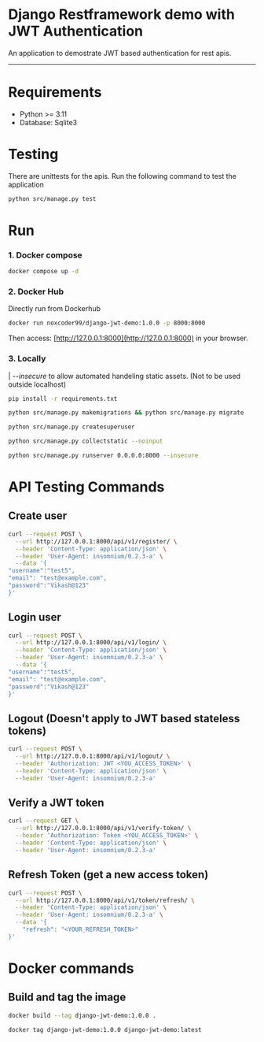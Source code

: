 # Django Restframework demo with JWT Authentication
An application to demostrate JWT based authentication for rest apis.

---

# Requirements
- Python >= 3.11
- Database: Sqlite3

# Testing
There are unittests for the apis.
Run the following command to test the application
```sh
python src/manage.py test
```

# Run

### 1. Docker compose
```sh
docker compose up -d
```

### 2. Docker Hub
Directly run from Dockerhub
```sh
docker run noxcoder99/django-jwt-demo:1.0.0 -p 8000:8000
```
Then access: [http://127.0.0.1:8000](http://127.0.0.1:8000) in your browser.


### 3. Locally
| _--insecure_ to allow automated handeling static assets. (Not to be used outside localhost)
```sh
pip install -r requirements.txt
```

```sh
python src/manage.py makemigrations && python src/manage.py migrate
```

```sh
python src/manage.py createsuperuser
```

```sh
python src/manage.py collectstatic --noinput
```

```sh
python src/manage.py runserver 0.0.0.0:8000 --insecure
```


# API Testing Commands

## Create user
```sh
curl --request POST \
  --url http://127.0.0.1:8000/api/v1/register/ \
  --header 'Content-Type: application/json' \
  --header 'User-Agent: insomnium/0.2.3-a' \
  --data '{
"username":"test5",
"email": "test@example.com",
"password":"Vikash@123"
}'
```

## Login user
```sh
curl --request POST \
  --url http://127.0.0.1:8000/api/v1/login/ \
  --header 'Content-Type: application/json' \
  --header 'User-Agent: insomnium/0.2.3-a' \
  --data '{
"username":"test5",
"email": "test@example.com",
"password":"Vikash@123"
}'
```

## Logout (Doesn't apply to JWT based stateless tokens)
```sh
curl --request POST \
  --url http://127.0.0.1:8000/api/v1/logout/ \
  --header 'Authorization: JWT <YOU_ACCESS_TOKEN>' \
  --header 'Content-Type: application/json' \
  --header 'User-Agent: insomnium/0.2.3-a'
```

## Verify a JWT token
```sh
curl --request GET \
  --url http://127.0.0.1:8000/api/v1/verify-token/ \
  --header 'Authorization: Token <YOU_ACCESS_TOKEN>' \
  --header 'Content-Type: application/json' \
  --header 'User-Agent: insomnium/0.2.3-a'
```

## Refresh Token (get a new access token)
```sh
curl --request POST \
  --url http://127.0.0.1:8000/api/v1/token/refresh/ \
  --header 'Content-Type: application/json' \
  --header 'User-Agent: insomnium/0.2.3-a' \
  --data '{
	"refresh": "<YOUR_REFRESH_TOKEN>"
}'
```




# Docker commands

## Build and tag the image
```sh
docker build --tag django-jwt-demo:1.0.0 .
```

```sh
docker tag django-jwt-demo:1.0.0 django-jwt-demo:latest
```



